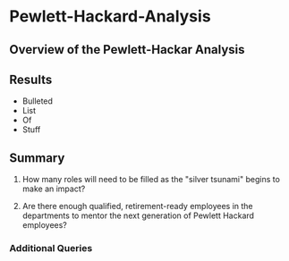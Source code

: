 # Pewlett-Hackard-Analysis
## Overview of the Pewlett-Hackar Analysis
## Results
- Bulleted
- List
- Of 
- Stuff
## Summary 
1. How many roles will need to be filled as the "silver tsunami" begins to make an impact?

2. Are there enough qualified, retirement-ready employees in the departments to mentor the next generation of Pewlett Hackard employees?

### Additional Queries

